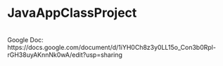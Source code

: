 # JavaAppClassProject 
<br>
Google Doc: https://docs.google.com/document/d/1iYH0Ch8z3y0LL15o_Con3b0Rpl-rGH38uyAKnnNk0wA/edit?usp=sharing <br> <br>